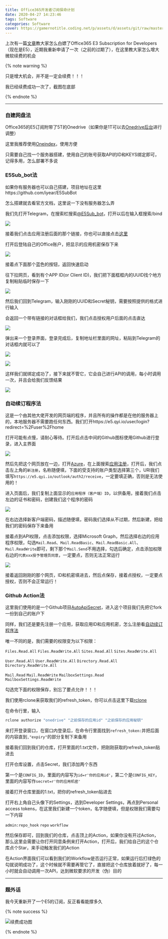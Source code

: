 ```yaml
---
title: Office365开发者订阅保命计划
date: 2020-04-27 14:23:46
tags: Software
categories: Software
cover: https://gamernotitle.coding.net/p/assets/d/assets/git/raw/master/img/Office365-Renew-Project/cover.png
---
```


上次有一篇[文章](/2019/08/30/Office365/)教大家怎么白嫖了Office365 E3 Subscription for Developers（现在是E5），近期我重新申请了一次（之前的过期了），在这里教大家怎么增大微软续费的机会

{% note warning %}

只是增大机会，并不是一定会续费！！！

我已经续费成功一次了，截图在底部

{% endnote %}

---

### 自建网盘法

Office365的E5订阅附带了5T的Onedrive（如果你是1T可以去[Onedrive后台](https://admin.onedrive.com/?v=StorageSettings)进行调整）

这里我推荐使用[Oneindex](https://github.com/qupb/oneindex)，使用方便

只需要自己找一个服务器搭建，使用自己的账号获取API的ID和KEYS绑定即可，记得多用，怎么部署不多说

### E5Sub_bot法

如果你有服务器也可以自己搭建，项目地址在这里https://github.com/iyear/E5SubBot

怎么搭建就去看官方文档，这里说一下没有服务器怎么弄

我们先打开Telegram，在搜索栏搜索[@E5Sub_bot](https://t.me/e5subbot)，打开以后在输入框搜索/bind

![](https://gamernotitle.coding.net/p/assets/d/assets/git/raw/master/img/Office365-Renew-Project/E5Sub-Start.png)

接着我们点击应用注册后面的那个链接，你也可以直接点击[这里](https://apps.dev.microsoft.com/?deepLink=%2Fquickstart%2FgraphIO%3FpublicClientSupport%3Dfalse%26appName%3De5sub%26redirectUrl%3Dhttp%3A%2F%2Flocalhost%2Fe5sub%26allowImplicitFlow%3Dfalse%26ru%3Dhttps%253A%252F%252Fdeveloper.microsoft.com%252Fen-us%252Fgraph%252Fquick-start%253FappID%253D_appId_%2526appName%253D_appName_%2526redirectUrl%253Dhttp%253A%252F%252Flocalhost%253A8000%2526platform%253Doption-windowsuniversal)

打开后登陆自己的Office账户，把显示的应用机密保存下来

![](https://gamernotitle.coding.net/p/assets/d/assets/git/raw/master/img/Office365-Renew-Project/E5Sub-Secret.png)

接着点下面那个蓝色的按钮，返回快速启动

往下拉网页，看到有个APP ID(or Client ID)，我们把下面框框内的UUID找个地方复制粘贴临时保存一下

![](https://gamernotitle.coding.net/p/assets/d/assets/git/raw/master/img/Office365-Renew-Project/E5Sub-UUID.png)

然后我们回到Telegram，输入刚刚的UUID和Secret秘钥，需要按照提供的格式进行输入

会返回一个带有链接的对话框给我们，我们点击授权用户后面的点击直达

![](https://gamernotitle.coding.net/p/assets/d/assets/git/raw/master/img/Office365-Renew-Project/E5Sub-Bind.png)

弹出来一个登录界面，登录完成后，复制地址栏里面的网址，粘贴到Telegram的对话框内就可以了

![](https://gamernotitle.coding.net/p/assets/d/assets/git/raw/master/img/Office365-Renew-Project/E5Sub-Refresh-Token.png)

![](https://gamernotitle.coding.net/p/assets/d/assets/git/raw/master/img/Office365-Renew-Project/E5Sub-Reply.png)

这样我们就绑定成功了，接下来就不管它，它会自己进行API的调用，每小时调用一次，并且会给我们反馈结果

![](https://gamernotitle.coding.net/p/assets/d/assets/git/raw/master/img/Office365-Renew-Project/E5Sub-Result.png)

### 自动续订程序法

这是一个由其他大佬开发的网页端的程序，并且所有的操作都是在他的服务器上的，本地服务器不需要跑任何东西。我们打开https://e5.qyi.io/user/login?redirect=%2Fuser%2Fhome

打开可能有点慢，请耐心等待。打开后点击中间的Github图标使用Github进行登录，进入主界面

![](https://gamernotitle.coding.net/p/assets/d/assets/git/raw/master/img/Office365-Renew-Project/qyi-start.png)

然后先把这个网页放在一边，打开[Azure](https://portal.azure.com/)，在上面搜索[应用注册](https://portal.azure.com/#blade/Microsoft_AAD_RegisteredApps/ApplicationsListBlade)，打开后，我们点击左上角的`新注册`，名称随便填，下面的受支持的账户类型选择第三个，URI我们填写`https://e5.qyi.io/outlook/auth2/receive`，一定要填正确，否则是无法使用的！

进入页面后，我们复制上面显示的`应用程序（客户端）ID`，以供备用，接着我们点击左边的证书和密码，创建我们这个程序的密码

![](https://gamernotitle.coding.net/p/assets/d/assets/git/raw/master/img/Office365-Renew-Project/qyi-Azure-Secret.png)

在右边选择新客户端密码，描述随便填，密码我们选择从不过期，然后新建，把给我们的密码保存下来备用

接着点到API权限，点击添加权限，选择Microsoft Graph，然后选择右边的应用程序权限，勾选`Mail.Read`、`Mail.ReadBasic`、`Mail.ReadBasic.All`、`Mail.ReadWrite`即可，剩下那个`Mail.Send`不用选择，勾选后确定，点击添加权限右边的`代表xxx授予管理员同意`，一定要点，否则无法正常运行

![](https://gamernotitle.coding.net/p/assets/d/assets/git/raw/master/img/Office365-Renew-Project/qyi-Azure-Permission.png)

接着返回刚刚的那个网页，ID和机密填进去，然后点保存，接着点授权，一定要点授权，否则不会正常运行！

### Github Action法

这里我们使用的是一个Github项目[AutoApiSecret](https://github.com/wangziyingwen/AutoApiSecret)，进入这个项目我们先把它fork一份到自己的账户下

同样，我们还是要先注册一个应用，获取应用ID和应用机密，怎么注册看[自动续订程序法](#自动续订程序法)

唯一不同的是，我们需要的权限变为以下权限：

`Files.Read.All` `Files.ReadWrite.All` `Sites.Read.All` `Sites.ReadWrite.All`

`User.Read.All` `User.ReadWrite.All` `Directory.Read.All ` `Directory.ReadWrite.All`

`Mail.Read` `Mail.ReadWrite` `MailboxSettings.Read ` `MailboxSettings.ReadWrite`

勾选完下面的权限保存，别忘了要点允许！！！

我们使用rclone来获取我们的refresh_token，你可以点击这里下载[rclone](http://file.heimu.ltd/rclone.exe)

在命令行里，输入

```bash
rclone authorize "onedrive" "之前保存的应用id" "之前保存的应用秘钥"
```

来打开登录窗口，在窗口内登录后，在命令行里面找到`refresh_token:`并把后面的内容直到`,"expiry"`的部分复制下来备用

接着我们回到我们的仓库，打开里面的1.txt文件，把刚刚获取的refresh_token贴进去

打开仓库设置，点击Secret，我们添加两个东西

第一个是`CONFIG_ID`，里面的内容写为`id=r'你的应用id'`，第二个是`CONFIG_KEY`，里面的内容写作`secret=r'你的应用机密'`

接着打开仓库里面的1.txt，把你的refresh_token贴进去

打开右上角自己头像下的Settings，选到Developer Settings，再点到Personal access tokens，在这里我们新建一个token，名字随便填，但是权限我们需要勾一下内容

`admin:repo_hook` `repo` `workflow`

然后保存即可，回到我们的仓库，点击顶上的Action，如果你没有开过Action，那么这里会需要让你打开同意条例来打开Action，打开后，我们给自己的这个仓库点个Star，来手动触发我们的Action

在Action界面我们可以看到我们的Workflow是否运行正常，如果运行后打绿色的勾就说明成功了，这个时候就不需要再管它了，直接把这个仓库放着就好了，每一小时就会自动调用一次API，达到微软要求的开发（伪）目的

---

### 题外话

我今天重新开了一个E5的订阅，反正看看能撑多久

{% note success %}

![续费成功图](https://gamernotitle.coding.net/p/assets/d/assets/git/raw/master/img/Office365-Renew-Project/Success-Renewed.png)

{% endnote %}
